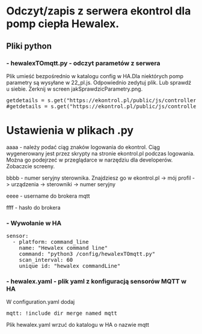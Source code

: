 # Odczyt/zapis z serwera ekontrol dla pomp ciepła Hewalex.

<h2> Pliki python</h2>



<h3> - hewalexTOmqtt.py - odczyt parametów z serwera</h3>

Plik umieść bezpośrednio w katalogu config w HA.Dla niektórych pomp parametry są wysyłane w 22_pl.js. Odpowiednio zedytuj plik. Lub sprawdź u siebie. Zerknij w screen jakSprawdzicParametry.png.

<pre>getdetails = s.get("https://ekontrol.pl/public/js/controllers_map/26_pl.js")
#getdetails = s.get("https://ekontrol.pl/public/js/controllers_map/22_pl.js")</pre>



# Ustawienia w plikach .py

aaaa - należy podać ciąg znaków logowania do ekontrol. Ciąg wygenerowany jest przez skrypty na stronie ekontrol.pl podczas logowania. Można go podejrzeć w przeglądarce w narzędziu dla developerów. Zobaczcie screeny.

bbbb - numer seryjny sterownika. Znajdziesz go w ekontrol.pl -> mój profil -> urządzenia -> sterowniki -> numer seryjny

eeee - username do brokera mqtt

ffff - hasło do brokera

<h3> - Wywołanie w HA </h3>

<pre>
sensor:
  - platform: command_line
    name: "Hewalex command line"
    command: "python3 /config/hewalexTOmqtt.py"
    scan_interval: 60
    unique_id: "hewalex_commandLine"
</pre>

<h3> - hewalex.yaml - plik yaml z konfiguracją sensorów MQTT w HA</h3>

W configuration.yaml dodaj 
<pre>mqtt: !include_dir_merge_named mqtt</pre>

Plik hewalex.yaml wrzuć do katalogu w HA o nazwie mqtt


